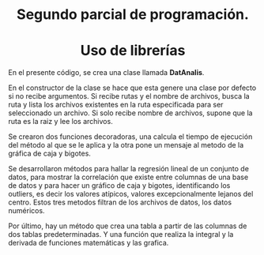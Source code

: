 <center> <h1> Segundo parcial de programación. </center>
<center> <h1> Uso de librerías </center>

En el presente código, se crea una clase llamada **DatAnalis**.

En el constructor de la clase se hace que esta genere una clase por defecto si no recibe argumentos.
Si recibe rutas y el nombre de archivos, busca la ruta y lista los archivos existentes en la ruta especificada para ser seleccionado un archivo.
Si solo recibe nombre de archivos, supone que la ruta es la raiz y lee los archivos.

Se crearon dos funciones decoradoras, una calcula el tiempo de ejecución del método al que se le aplica y la otra pone un mensaje al metodo de la gráfica de caja y bigotes.

Se desarrollaron métodos para hallar la regresión lineal de un conjunto de datos, para mostrar la correlación que existe entre columnas de una base de datos y para hacer un gráfico de caja y bigotes, identificando los outliers, es decir los valores atípicos, valores excepcionalmente lejanos del centro. Estos tres metodos filtran de los archivos de datos, los datos numéricos.

Por último, hay un método que crea una tabla a partir de las columnas de dos tablas predeterminadas. Y una función que realiza la integral y la derivada de funciones matemáticas y las grafica.



